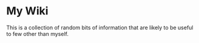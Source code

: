 # My Wiki
This is a collection of random bits of information that are likely to be useful to few other than myself.